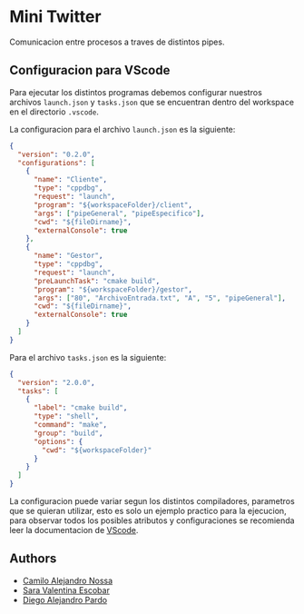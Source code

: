 
# Mini Twitter

Comunicacion entre procesos a traves de distintos pipes.

## Configuracion para VScode

Para ejecutar los distintos programas debemos configurar nuestros archivos `launch.json` y `tasks.json`
que se encuentran dentro del workspace en el directorio `.vscode`.

La configuracion para el archivo `launch.json` es la siguiente:

```json
{
  "version": "0.2.0",
  "configurations": [
    {
      "name": "Cliente",
      "type": "cppdbg",
      "request": "launch",
      "program": "${workspaceFolder}/client",
      "args": ["pipeGeneral", "pipeEspecifico"],
      "cwd": "${fileDirname}",
      "externalConsole": true
    },
    {
      "name": "Gestor",
      "type": "cppdbg",
      "request": "launch",
      "preLaunchTask": "cmake build",
      "program": "${workspaceFolder}/gestor",
      "args": ["80", "ArchivoEntrada.txt", "A", "5", "pipeGeneral"],
      "cwd": "${fileDirname}",
      "externalConsole": true
    }
  ]
}
```
Para el archivo `tasks.json` es la siguiente:
```json
{
  "version": "2.0.0",
  "tasks": [
    {
      "label": "cmake build",
      "type": "shell",
      "command": "make",
      "group": "build",
      "options": {
        "cwd": "${workspaceFolder}"
      }
    }
  ]
}

```

La configuracion puede variar segun los distintos compiladores, parametros 
que se quieran utilizar, esto es solo un ejemplo practico para la ejecucion, para 
observar todos los posibles atributos y configuraciones se recomienda leer la documentacion
de [VScode](https://code.visualstudio.com/docs/editor/debugging).
## Authors

- [Camilo Alejandro Nossa](https://github.com/alejandronoss1017)
- [Sara Valentina Escobar](https://github.com/ValEscoSierra)
- [Diego Alejandro Pardo](https://github.com/DiegoPardoMontero)

